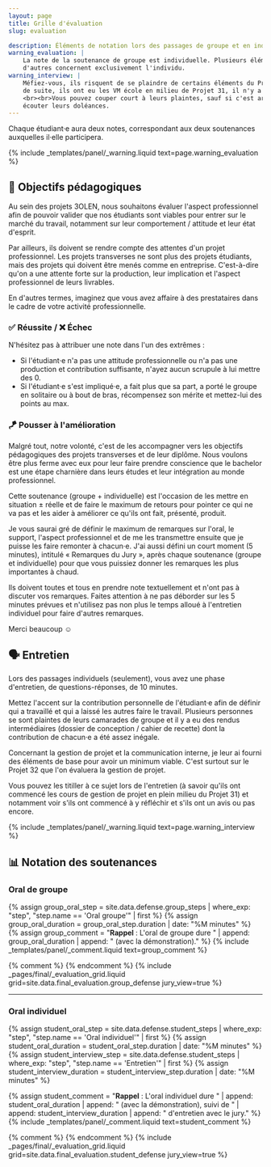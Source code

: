 ```yaml
---
layout: page
title: Grille d'évaluation
slug: evaluation

description: Éléments de notation lors des passages de groupe et en individuel.
warning_evaluation: |
    La note de la soutenance de groupe est individuelle. Plusieurs éléments sont communs à chaque membre du groupe, mais
    d'autres concernent exclusivement l'individu.
warning_interview: |
    Méfiez-vous, ils risquent de se plaindre de certains éléments du Projet 31 : ils n'ont pas eu le GitLab 3OLEN tout
    de suite, ils ont eu les VM école en milieu de Projet 31, il n'y a pas d'accès distant possible sur les VM école...
    <br><br>Vous pouvez couper court à leurs plaintes, sauf si c'est argumenté et pertinent. Vous n'êtes pas là pour
    écouter leurs doléances.
---
```


Chaque étudiant·e aura deux notes, correspondant aux deux soutenances auxquelles il·elle participera.

{% include _templates/panel/_warning.liquid text=page.warning_evaluation %}

## 🎯 Objectifs pédagogiques

Au sein des projets 3OLEN, nous souhaitons évaluer l'aspect professionnel afin de pouvoir valider que nos étudiants sont
viables pour entrer sur le marché du travail, notamment sur leur comportement / attitude et leur état d'esprit.

Par ailleurs, ils doivent se rendre compte des attentes d'un projet professionnel. Les projets transverses ne sont plus
des projets étudiants, mais des projets qui doivent être menés comme en entreprise. C'est-à-dire qu'on a une attente
forte sur la production, leur implication et l'aspect professionnel de leurs livrables.

En d'autres termes, imaginez que vous avez affaire à des prestataires dans le cadre de votre activité professionnelle.

### ✅ Réussite / ❌ Échec

N'hésitez pas à attribuer une note dans l'un des extrêmes :

- Si l'étudiant·e n'a pas une attitude professionnelle ou n'a pas une production et contribution suffisante, n'ayez
  aucun scrupule à lui mettre des 0.
- Si l'étudiant·e s'est impliqué·e, a fait plus que sa part, a porté le groupe en solitaire ou à bout de bras,
  récompensez son mérite et mettez-lui des points au max.

### 🪁 Pousser à l'amélioration

Malgré tout, notre volonté, c'est de les accompagner vers les objectifs pédagogiques des projets transverses et de leur
diplôme. Nous voulons être plus ferme avec eux pour leur faire prendre conscience que le bachelor est une étape
charnière dans leurs études et leur intégration au monde professionnel.

Cette soutenance (groupe + individuelle) est l'occasion de les mettre en situation ± réelle et de faire le maximum de
retours pour pointer ce qui ne va pas et les aider à améliorer ce qu'ils ont fait, présenté, produit.

Je vous saurai gré de définir le maximum de remarques sur l'oral, le support, l'aspect professionnel et de me les
transmettre ensuite que je puisse les faire remonter à chacun·e. J'ai aussi défini un court moment (5 minutes), intitulé
« Remarques du Jury », après chaque soutenance (groupe et individuelle) pour que vous puissiez donner les remarques les
plus importantes à chaud.

Ils doivent toutes et tous en prendre note textuellement et n'ont pas à discuter vos remarques. Faites attention à ne
pas déborder sur les 5 minutes prévues et n'utilisez pas non plus le temps alloué à l'entretien individuel pour faire
d'autres remarques.

Merci beaucoup ☺️

## 🗣️ Entretien

Lors des passages individuels (seulement), vous avez une phase d'entretien, de questions-réponses, de 10 minutes.

Mettez l'accent sur la contribution personnelle de l'étudiant·e afin de définir qui a travaillé et qui a laissé les
autres faire le travail. Plusieurs personnes se sont plaintes de leurs camarades de groupe et il y a eu des rendus
intermédiaires (dossier de conception / cahier de recette) dont la contribution de chacun·e a été assez inégale.

Concernant la gestion de projet et la communication interne, je leur ai fourni des éléments de base pour avoir un
minimum viable. C'est surtout sur le Projet 32 que l'on évaluera la gestion de projet.

Vous pouvez les titiller à ce sujet lors de l'entretien (à savoir qu'ils ont commencé les cours de gestion de projet en
plein milieu du Projet 31) et notamment voir s'ils ont commencé à y réfléchir et s'ils ont un avis ou pas encore.

{% include _templates/panel/_warning.liquid text=page.warning_interview %}

## 📊 Notation des soutenances

### Oral de groupe

{% assign group_oral_step = site.data.defense.group_steps | where_exp: "step", "step.name == 'Oral groupe'" | first %}
{% assign group_oral_duration = group_oral_step.duration | date: "%M minutes" %}
{% assign group_comment = "**Rappel** : L'oral de groupe dure "
    | append: group_oral_duration
    | append: " (avec la démonstration)."
%}
{% include _templates/panel/_comment.liquid text=group_comment %}

{% comment %} <!-- Grille d'évaluation « Groupe » --> {% endcomment %}
{% include _pages/final/_evaluation_grid.liquid grid=site.data.final_evaluation.group_defense jury_view=true %}

-----

### Oral individuel

{% assign student_oral_step = site.data.defense.student_steps
    | where_exp: "step", "step.name == 'Oral individuel'"
    | first
%}
{% assign student_oral_duration = student_oral_step.duration | date: "%M minutes" %}
{% assign student_interview_step = site.data.defense.student_steps
    | where_exp: "step", "step.name == 'Entretien'"
    | first
%}
{% assign student_interview_duration = student_interview_step.duration | date: "%M minutes" %}

{% assign student_comment = "**Rappel** : L'oral individuel dure "
    | append: student_oral_duration
    | append: " (avec la démonstration), suivi de "
    | append: student_interview_duration
    | append: " d'entretien avec le jury."
%}
{% include _templates/panel/_comment.liquid text=student_comment %}

{% comment %} <!-- Grille d'évaluation « Individuel » --> {% endcomment %}
{% include _pages/final/_evaluation_grid.liquid grid=site.data.final_evaluation.student_defense jury_view=true %}
